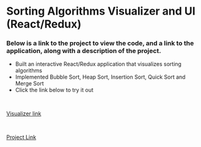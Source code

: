 # Sorting Algorithms Visualizer and UI (React/Redux)
### Below is a  link to the project to view the code, and a link to the application, along with a description of the project.
-	Built an interactive React/Redux application that visualizes sorting algorithms 
-	Implemented Bubble Sort, Heap Sort, Insertion Sort, Quick Sort and Merge Sort
- Click the link below to try it out 
<br /> 

[Visualizer link](https://salazarbrandon1257.github.io/sorting-visualizer/)

<br /> 

[Project Link](https://github.com/salazarbrandon1257/sorting-visualizer)
